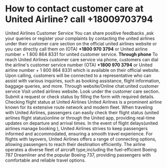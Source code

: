 # How to contact customer care at United Airline? call +18009703794 

United Airlines Customer Service
You can share positive feedbacks ,ask your queries or register your complaints by contacting the united airlines under their customer care section on the official united airlines website or you can directly call them on (OTA) **+1800 970 3794** or United airline number + 1 800 864 8331 for united customer service.
**Through phone**
To reach United Airlines customer care service via phone, customers can dial the airline's customer service number (OTA) **+1800 970 3794** or United airline number + 1 800 864 8331 which is available on their official website. Upon calling, customers will be connected to a representative who can assist with various inquiries, such as booking assistance, flight information, baggage queries, and more.
Through website/Online chat:united customer service
Visit united airlines website.
Look under the customer care section.
Submit a request or check status by filling the form with required details.
Checking flight status at United Airlines
United Airlines is a prominent airline known for its extensive route network and modern fleet. When traveling with United Airlines, passengers can easily check their flight status (united airlines flight status)online or through the United app, providing real-time updates on departure and arrival times. In the event of flight delays(united airlines manage booking ), United Airlines strives to keep passengers informed and accommodated, ensuring a smooth travel experience. For flights with layovers, United Airlines offers a range of connecting options, allowing passengers to reach their destination efficiently. The airline operates a diverse fleet of aircraft type,including the fuel-efficient Boeing 787 Dreamliner and the popular Boeing 737, providing passengers with comfortable and reliable travel options.
